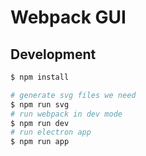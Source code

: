 # Webpack GUI

## Development

```bash
$ npm install

# generate svg files we need
$ npm run svg
# run webpack in dev mode
$ npm run dev
# run electron app
$ npm run app
```